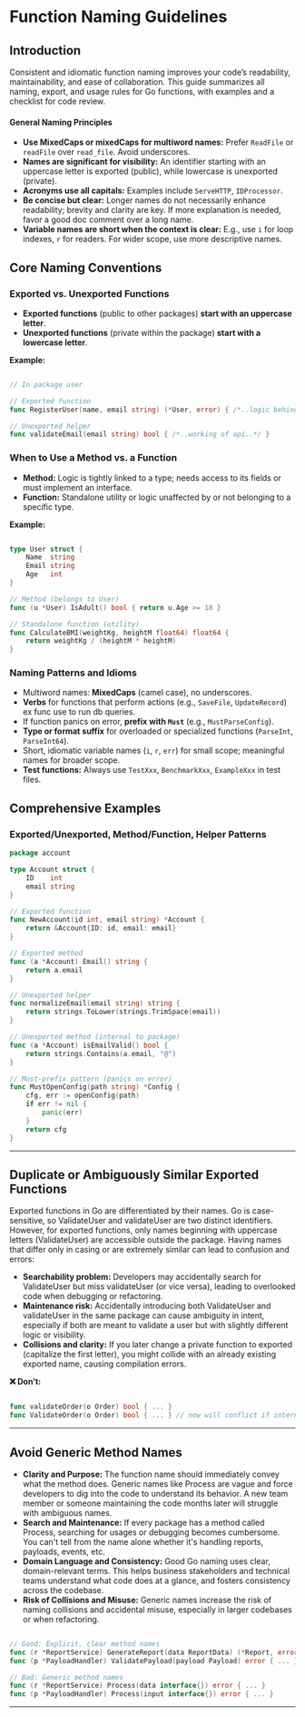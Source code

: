# **Function Naming Guidelines**


## Introduction

Consistent and idiomatic function naming improves your code’s readability, maintainability, and ease of collaboration. This guide summarizes all naming, export, and usage rules for Go functions, with examples and a checklist for code review.

#### General Naming Principles

- **Use MixedCaps or mixedCaps for multiword names:** Prefer `ReadFile` or `readFile` over `read_file`. Avoid underscores.
- **Names are significant for visibility:** An identifier starting with an uppercase letter is exported (public), while lowercase is unexported (private).
- **Acronyms use all capitals:** Examples include `ServeHTTP`, `IDProcessor`.
- **Be concise but clear:** Longer names do not necessarily enhance readability; brevity and clarity are key. If more explanation is needed, favor a good doc comment over a long name.
- **Variable names are short when the context is clear:** E.g., use `i` for loop indexes, `r` for readers. For wider scope, use more descriptive names. 

## Core Naming Conventions

### Exported vs. Unexported Functions

- **Exported functions** (public to other packages) **start with an uppercase letter**.
- **Unexported functions** (private within the package) **start with a lowercase letter**.

**Example:**

```go

// In package user

// Exported function
func RegisterUser(name, email string) (*User, error) { /*..logic behind the api..*/ }

// Unexported helper
func validateEmail(email string) bool { /*..working of api..*/ }

```


### When to Use a Method vs. a Function

- **Method:** Logic is tightly linked to a type; needs access to its fields or must implement an interface.
- **Function:** Standalone utility or logic unaffected by or not belonging to a specific type.

**Example:**

```go

type User struct {
    Name  string
    Email string
    Age   int
}

// Method (belongs to User)
func (u *User) IsAdult() bool { return u.Age >= 18 }

// Standalone function (utility)
func CalculateBMI(weightKg, heightM float64) float64 {
    return weightKg / (heightM * heightM)
}

```


### Naming Patterns and Idioms

- Multiword names: **MixedCaps** (camel case), no underscores.
- **Verbs** for functions that perform actions (e.g., `SaveFile`, `UpdateRecord`) ex func use to run db queries.
- If function panics on error, **prefix with `Must`** (e.g., `MustParseConfig`).
- **Type or format suffix** for overloaded or specialized functions (`ParseInt`, `ParseInt64`).
- Short, idiomatic variable names (`i`, `r`, `err`) for small scope; meaningful names for broader scope.
- **Test functions:** Always use `TestXxx`, `BenchmarkXxx`, `ExampleXxx` in test files.

## Comprehensive Examples

### Exported/Unexported, Method/Function, Helper Patterns

```go
package account

type Account struct {
    ID    int
    email string
}

// Exported function
func NewAccount(id int, email string) *Account {
    return &Account{ID: id, email: email}
}

// Exported method
func (a *Account) Email() string {
    return a.email
}

// Unexported helper
func normalizeEmail(email string) string {
    return strings.ToLower(strings.TrimSpace(email))
}

// Unexported method (internal to package)
func (a *Account) isEmailValid() bool {
    return strings.Contains(a.email, "@")
}

// Must-prefix pattern (panics on error)
func MustOpenConfig(path string) *Config {
    cfg, err := openConfig(path)
    if err != nil {
        panic(err)
    }
    return cfg
}
```
---

## Duplicate or Ambiguously Similar Exported Functions

Exported functions in Go are differentiated by their names. Go is case-sensitive, so ValidateUser and validateUser are two distinct identifiers. However, for exported functions, only names beginning with uppercase letters (ValidateUser) are accessible outside the package. Having names that differ only in casing or are extremely similar can lead to confusion and errors:

- **Searchability problem:** Developers may accidentally search for ValidateUser but miss validateUser (or vice versa), leading to overlooked code when debugging or refactoring.
- **Maintenance risk:** Accidentally introducing both ValidateUser and validateUser in the same package can cause ambiguity in intent, especially if both are meant to validate a user but with slightly different logic or visibility.
- **Collisions and clarity:** If you later change a private function to exported (capitalize the first letter), you might collide with an already existing exported name, causing compilation errors.

**❌ Don’t:**
```go

func validateOrder(o Order) bool { ... }
func ValidateOrder(o Order) bool { ... } // now will conflict if internal gets exported later

```
---

## Avoid Generic Method Names

- **Clarity and Purpose:** The function name should immediately convey what the method does. Generic names like Process are vague and force developers to dig into the code to understand its behavior. A new team member or someone maintaining the code months later will struggle with ambiguous names.
- **Search and Maintenance:** If every package has a method called Process, searching for usages or debugging becomes cumbersome. You can't tell from the name alone whether it's handling reports, payloads, events, etc.
- **Domain Language and Consistency:** Good Go naming uses clear, domain-relevant terms. This helps business stakeholders and technical teams understand what code does at a glance, and fosters consistency across the codebase.
- **Risk of Collisions and Misuse:** Generic names increase the risk of naming collisions and accidental misuse, especially in larger codebases or when refactoring.

```go

// Good: Explicit, clear method names
func (r *ReportService) GenerateReport(data ReportData) (*Report, error) { ... }
func (p *PayloadHandler) ValidatePayload(payload Payload) error { ... }

// Bad: Generic method names
func (r *ReportService) Process(data interface{}) error { ... }
func (p *PayloadHandler) Process(input interface{}) error { ... }

```

---